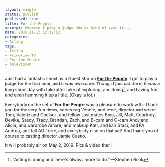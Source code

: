 ```yaml
---
layout: single
status: publish
published: true
title: For the People
excerpt: Wherein I play a judge who is kind of over it...
date: 2018-11-13 12:12:12
categories:
- Acting
tags:
- Acting
- Primetime TV
- For the People
- Television
---
```


Just had a fantastic shoot as a Guest Star on [**For the People**](https://abc.go.com/shows/for-the-people). I got to play a judge for the first time, and it was awesome. Though I just sat there, it was a long shoot day with take after take of exploring, and doing[^1], and having fun, and even hamming it up a little. (Okay, a lot.)

Everybody on the set of **For the People** was a pleasure to work with. Thank you for the very fun times, series reg Vondie, and exec, director and writer Tom, Valerie and Chelsea, and fellow cast mates Brea, Jill, Matt, Courtney, Devika, Sandy, Tracy, Brendan, Zach, and B-cam and C-cam Andy and Alicia, and wardrobe Ambre, and makeup Kati, and hair Staci, and PA Andrea, and tall AD Terry, and everybody else on that set! And thank you of course to casting director Jamie Castro.

It will probably air on May 2, 2019. Pics & video then!

[^1]: "Acting is doing and there's always more to do." —Stephen Book
